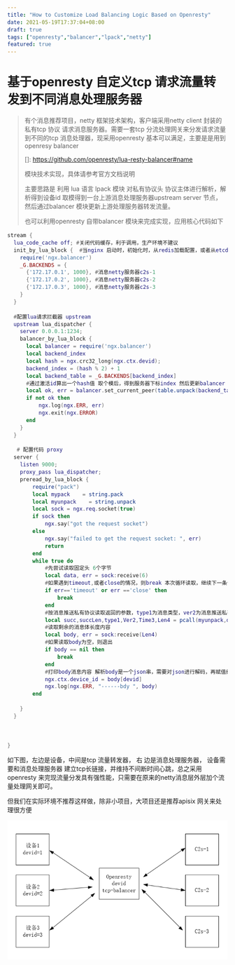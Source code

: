 ```yaml
---
title: "How to Customize Load Balancing Logic Based on Openresty"
date: 2021-05-19T17:37:04+08:00
draft: true
tags: ["openresty","balancer","lpack","netty"]
featured: true
---
```


# 基于openresty 自定义tcp 请求流量转发到不同消息处理服务器

>  有个消息推荐项目，netty 框架技术架构，客户端采用netty client 封装的私有tcp 协议 请求消息服务器。需要一套tcp 分流处理网关来分发请求流量到不同的tcp 消息处理器，现采用openresty 基本可以满足，主要是是用到openresy  balancer
>
> []: https://github.com/openresty/lua-resty-balancer#name
>
> 模块技术实现，具体请参考官方文档说明
>
> 主要思路是 利用 lua 语言 lpack 模块 对私有协议头 协议主体进行解析，解析得到设备id 取模得到一台上游消息处理服务器upstream server 节点， 然后通过balancer 模块更新上游处理服务器转发流量。
>
> 也可以利用openresty 自带balancer 模块来完成实现，应用核心代码如下



 ```lua
 stream {
   lua_code_cache off; #关闭代码缓存，利于调用，生产环境不建议
   init_by_lua_block {  #当nginx 启动时，初始化时，从redis加载配置，或者从etcd 加载配置,该数据可以做一个后台管理，运维人员直接后台操作
     require('ngx.balancer')
     _G.BACKENDS = {
       {'172.17.0.1', 1000}, #消息netty服务器c2s-1
       {'172.17.0.2', 1000}, #消息netty服务器c2s-2
       {'172.17.0.3', 1000}, #消息netty服务器c2s-3
     }
   }
   
   #配置lua请求拦截器 upstream
   upstream lua_dispatcher {
     server 0.0.0.1:1234;
     balancer_by_lua_block {
       local balancer = require('ngx.balancer')
       local backend_index
       local hash = ngx.crc32_long(ngx.ctx.devid);
       backend_index = (hash % 2) + 1
       local backend_table = _G.BACKENDS[backend_index]
       #通过激活id算出一个hash值 取个模后，得到服务器下标index 然后更新balancer 即可流量负载过去
       local ok, err = balancer.set_current_peer(table.unpack(backend_table))
       if not ok then
           ngx.log(ngx.ERR, err)
           ngx.exit(ngx.ERROR)
       end
     }
   }
   
    # 配置代码 proxy
   server {
     listen 9000;
     proxy_pass lua_dispatcher;
     preread_by_lua_block {
         require("pack")
         local mypack    = string.pack
         local myunpack    = string.unpack
         local sock = ngx.req.socket(true)
         if sock then
             ngx.say("got the request socket")
         else
             ngx.say("failed to get the request socket: ", err)
             return
         end
         while true do
             #先尝试读取固定头 6个字节
             local data, err = sock:receive(6)
             #如果遇到timeout,或者close的情况，则break 本次循环读取，继续下一条读取
             if err=='timeout' or err =='close' then
                 break
             end
             #按消息推送私有协议读取返回的参数，type1为消息类型，ver2为消息推送私有协议版本号，time待命时间，len4为消息体的长度，不包含头的长度
             local succ,succLen,type1,Ver2,Time3,Len4 = pcall(myunpack,data,">ccHH")
             #读取剩余的消息体长度内容
             local body, err = sock:receive(Len4)
             #如果读取body为空，则退出
             if body == nil then
                 break
             end
             #打印body消息内容 解析body是一个json串，需要对json进行解码，再赋值给ngx.ctx 全局上下文中共享变量
             ngx.ctx.device_id = body[devid]
             ngx.log(ngx.ERR, "------bdy ", body)
         end
   
     }
   }
   
     
   
 }
 ```

如下图，左边是设备，中间是tcp 流量转发器，  右 边是消息处理服务器，  设备需要和消息处理服务器 建立tcp长链接，并维持不间断时间心跳，总之采用openresty 来完现流量分发具有强性能，只需要在原来的netty消息层外层加个流量处理网关即可。

但我们在实际环境不推荐这样做，除非小项目，大项目还是推荐apisix 网关来处理很方便

![image-20210519191548391](image-20210519191548391.png)